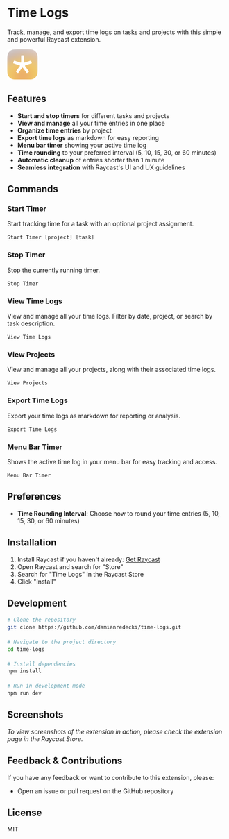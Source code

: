# Time Logs

Track, manage, and export time logs on tasks and projects with this simple and powerful Raycast extension.

<img src="./assets/extension-icon.png" width="70" />

## Features

- **Start and stop timers** for different tasks and projects
- **View and manage** all your time entries in one place
- **Organize time entries** by project
- **Export time logs** as markdown for easy reporting
- **Menu bar timer** showing your active time log
- **Time rounding** to your preferred interval (5, 10, 15, 30, or 60 minutes)
- **Automatic cleanup** of entries shorter than 1 minute
- **Seamless integration** with Raycast's UI and UX guidelines

## Commands

### Start Timer
Start tracking time for a task with an optional project assignment.

```
Start Timer [project] [task]
```

### Stop Timer
Stop the currently running timer.

```
Stop Timer
```

### View Time Logs
View and manage all your time logs. Filter by date, project, or search by task description.

```
View Time Logs
```

### View Projects
View and manage all your projects, along with their associated time logs.

```
View Projects
```

### Export Time Logs
Export your time logs as markdown for reporting or analysis.

```
Export Time Logs
```

### Menu Bar Timer
Shows the active time log in your menu bar for easy tracking and access.

```
Menu Bar Timer
```

## Preferences

- **Time Rounding Interval**: Choose how to round your time entries (5, 10, 15, 30, or 60 minutes)

## Installation

1. Install Raycast if you haven't already: [Get Raycast](https://www.raycast.com/)
2. Open Raycast and search for "Store"
3. Search for "Time Logs" in the Raycast Store
4. Click "Install"

## Development

```bash
# Clone the repository
git clone https://github.com/damianredecki/time-logs.git

# Navigate to the project directory
cd time-logs

# Install dependencies
npm install

# Run in development mode
npm run dev
```

## Screenshots

*To view screenshots of the extension in action, please check the extension page in the Raycast Store.*

## Feedback & Contributions

If you have any feedback or want to contribute to this extension, please:
- Open an issue or pull request on the GitHub repository

## License

MIT
